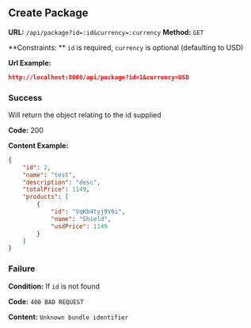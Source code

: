 ## Create Package

**URL:** `/api/package?id=:id&currency=:currency`
**Method:** `GET`

**Constraints: ** `id` is required, `currency` is optional (defaulting to USD)

**Url Example:**
```json
http://localhost:8080/api/package?id=1&currency=USD
```

### Success

Will return the object relating to the id supplied

**Code:** 200

**Content Example:**
```json
{
    "id": 2,
    "name": "test",
    "description": "desc",
    "totalPrice": 1149,
    "products": [
        {
            "id": "VqKb4tyj9V6i",
            "name": "Shield",
            "usdPrice": 1149
        }
    ]
}
```

### Failure

**Condition:** If `id` is not found

**Code:** `400 BAD REQUEST`

**Content:** `Unknown bundle identifier`

